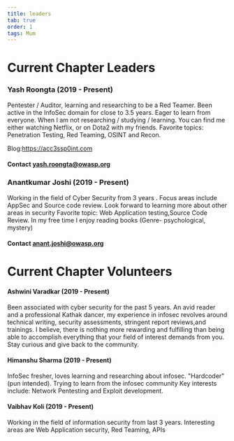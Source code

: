 ```yaml
---
title: leaders
tab: true
order: 1
tags: Mum
---
```


# Current Chapter Leaders

### Yash Roongta (2019 - Present)

Pentester / Auditor, learning and researching to be a Red Teamer. Been active in the InfoSec domain for close to 3.5 years.
Eager to learn from everyone. 
When I am not researching / studying / learning. You can find me either watching Netflix, or on Dota2 with my friends.
Favorite topics: Penetration Testing, Red Teaming, OSINT and Recon.

Blog:<https://acc3ssp0int.com>
#### Contact yash.roongta@owasp.org


### Anantkumar Joshi (2019 - Present)
Working in the field of Cyber Security from 3 years . Focus areas include AppSec and Source code review. 
Look forward to learning more about other areas in security
Favorite topic: Web Application testing,Source Code Review.
In my free time I enjoy reading books (Genre- psychological, mystery)


#### Contact anant.joshi@owasp.org

# Current Chapter Volunteers

#### Ashwini Varadkar (2019 - Present)
 
Been associated with cyber security for the past 5 years. An avid reader and a professional Kathak dancer, my experience in infosec revolves around technical writing, security assessments, stringent report reviews,and trainings.
I believe, there is nothing more rewarding and fulfilling than being able to accomplish everything that your field of interest demands from you.
Stay curious and give back to the community.

#### Himanshu Sharma (2019 - Present)
 
InfoSec fresher, loves learning and researching about infosec. "Hardcoder" (pun intended). Trying to learn from the infosec community
Key interests include: Network Pentesting and Exploit development.

#### Vaibhav Koli (2019 - Present)
 
Working in the field of information security from last 3 years.
Interesting areas are Web Application security, Red Teaming, APIs
